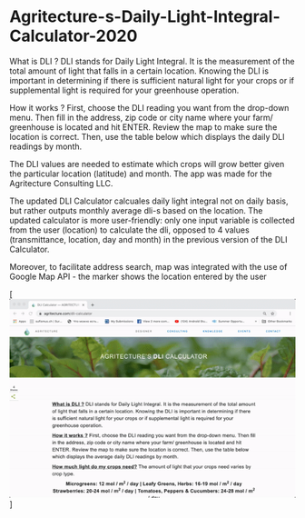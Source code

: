 # Agritecture-s-Daily-Light-Integral-Calculator-2020
What is DLI ? DLI stands for Daily Light Integral. It is the measurement of the total amount of light that falls in a certain location. Knowing the DLI is important in determining if there is sufficient natural light for your crops or if supplemental light is required for your greenhouse operation.

How it works ? First, choose the DLI reading you want from the drop-down menu.  Then fill in the address, zip code or city name where your farm/ greenhouse is located and hit ENTER.  Review the map to make sure the location is correct. Then, use the table below which displays the daily DLI readings by month.

The DLI values are needed to estimate which crops will grow better given the particular location (latitude) and month.
The app was made for the Agritecture Consulting LLC.

The updated DLI Calculator calcuales daily light integral not on daily basis, but rather outputs monthly average dli-s based on the location. The updated calculator is more user-friendly: only one input variable is collected from the user (location) to calculate the dli, opposed to 4 values (transmittance, location, day and month) in the previous version of the DLI Calculator.

Moreover, to facilitate address search, map was integrated with the use of Google Map API - the marker shows the location entered by the user

[![Watch the video](https://github.com/almazhanabdukhat/Agritecture-s-Daily-Light-Integral-Calculator-2020/blob/master/ezgif.com-video-to-gif%20(1).gif)]

